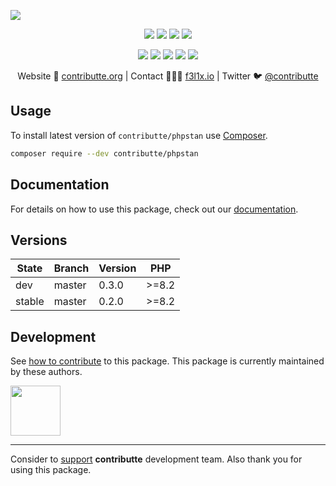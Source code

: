 ![](https://heatbadger.now.sh/github/readme/contributte/phpstan/)

<p align=center>
	<a href="https://github.com/contributte/phpstan/actions"><img src="https://badgen.net/github/checks/contributte/phpstan/master?cache=300"></a>
	<a href="https://coveralls.io/r/contributte/phpstan"><img src="https://badgen.net/coveralls/c/github/contributte/phpstan?cache=300"></a>
	<a href="https://packagist.org/packages/contributte/phpstan"><img src="https://badgen.net/packagist/dm/contributte/phpstan"></a>
	<a href="https://packagist.org/packages/contributte/phpstan"><img src="https://badgen.net/packagist/v/contributte/phpstan"></a>
</p>
<p align=center>
	<a href="https://packagist.org/packages/contributte/phpstan"><img src="https://badgen.net/packagist/php/contributte/phpstan"></a>
	<a href="https://github.com/contributte/phpstan"><img src="https://badgen.net/github/license/contributte/phpstan"></a>
	<a href="https://bit.ly/ctteg"><img src="https://badgen.net/badge/support/gitter/cyan"></a>
	<a href="https://bit.ly/cttfo"><img src="https://badgen.net/badge/support/forum/yellow"></a>
	<a href="https://contributte.org/partners.html"><img src="https://badgen.net/badge/sponsor/donations/F96854"></a>
</p>

<p align=center>
Website 🚀 <a href="https://contributte.org">contributte.org</a> | Contact 👨🏻‍💻 <a href="https://f3l1x.io">f3l1x.io</a> | Twitter 🐦 <a href="https://twitter.com/contributte">@contributte</a>
</p>

## Usage

To install latest version of `contributte/phpstan` use [Composer](https://getcomposer.org).

```bash
composer require --dev contributte/phpstan
```

## Documentation

For details on how to use this package, check out our [documentation](.docs).

## Versions

| State  | Branch | Version | PHP   |
|--------|--------|---------|-------|
| dev    | master | 0.3.0   | >=8.2 |
| stable | master | 0.2.0   | >=8.2 |

## Development

See [how to contribute](https://contributte.org) to this package. This package is currently maintained by these authors.

<a href="https://github.com/f3l1x">
	<img width="80" height="80" src="https://avatars2.githubusercontent.com/u/538058?v=3&s=80">
</a>

-----

Consider to [support](https://contributte.org/partners) **contributte** development team.
Also thank you for using this package.

